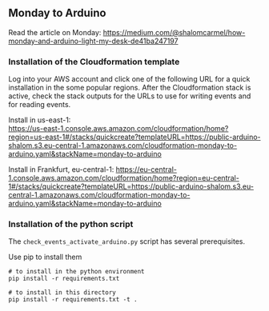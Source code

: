 ## Monday to Arduino
Read the article on Monday: https://medium.com/@shalomcarmel/how-monday-and-arduino-light-my-desk-de41ba247197 
### Installation of the Cloudformation template
Log into your AWS account and click one of the following URL for a quick installation in the some popular regions. 
After the Cloudformation stack is active, check the stack outputs for the URLs to use for writing events and for reading events. 

Install in us-east-1:  
https://us-east-1.console.aws.amazon.com/cloudformation/home?region=us-east-1#/stacks/quickcreate?templateURL=https://public-arduino-shalom.s3.eu-central-1.amazonaws.com/cloudformation-monday-to-arduino.yaml&stackName=monday-to-arduino

Install in Frankfurt, eu-central-1: 
https://eu-central-1.console.aws.amazon.com/cloudformation/home?region=eu-central-1#/stacks/quickcreate?templateURL=https://public-arduino-shalom.s3.eu-central-1.amazonaws.com/cloudformation-monday-to-arduino.yaml&stackName=monday-to-arduino

### Installation of the python script
The `check_events_activate_arduino.py` script has several prerequisites. 

Use pip to install them 

    # to install in the python environment
    pip install -r requirements.txt
    
    # to install in this directory
    pip install -r requirements.txt -t .

